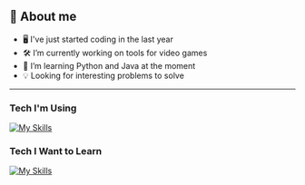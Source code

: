 ## 👋 About me

- 🖥️ I've just started coding in the last year
- 🛠 I’m currently working on tools for video games
- 🐍 I’m learning Python and Java at the moment
- 💡 Looking for interesting problems to solve

---

### Tech I'm Using

[![My Skills](https://skillicons.dev/icons?i=java,py,git,linux,apple&perline=5)](https://skillicons.dev)

### Tech I Want to Learn

[![My Skills](https://skillicons.dev/icons?i=aws,c,js,ts,docker,githubactions,kubernetes,vim,postgres&perline=5)](https://skillicons.dev)
